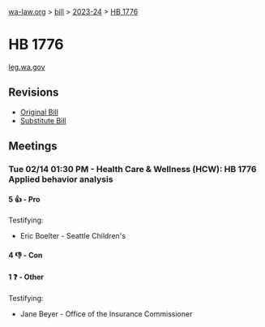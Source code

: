 [wa-law.org](/) > [bill](/bill/) > [2023-24](/bill/2023-24/) > [HB 1776](/bill/2023-24/hb/1776/)

# HB 1776
[leg.wa.gov](https://app.leg.wa.gov/billsummary?BillNumber=1776&Year=2023&Initiative=false)

## Revisions
* [Original Bill](1/)
* [Substitute Bill](S/)

## Meetings
### Tue 02/14 01:30 PM - Health Care & Wellness (HCW): HB 1776 Applied behavior analysis
#### 5 👍 - Pro
Testifying:
* Eric Boelter - Seattle Children's

#### 4 👎 - Con

#### 1 ❓ - Other
Testifying:
* Jane Beyer - Office of the Insurance Commissioner
